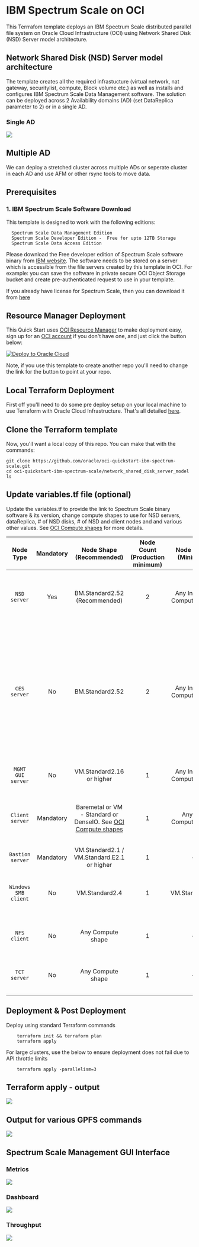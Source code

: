 # IBM Spectrum Scale on OCI
This Terrrafom template deploys an IBM Spectrum Scale distributed parallel file system on Oracle Cloud Infrastructure (OCI) using Network Shared Disk (NSD) Server model architecture.


## Network Shared Disk (NSD) Server model architecture
The template creates all the required infrastucture (virtual network, nat gateway, securitylist, compute, Block volume etc.) as well as installs and configures IBM Spectrum Scale Data Management software.  The solution can be deployed across 2 Availability domains (AD) (set DataReplica parameter to 2) or in a single AD. 

### Single AD 
![](../images/network_shared_disk_server_model/01b-single-AD-architecture.png)

## Multiple AD
We can deploy a stretched cluster across multiple ADs or seperate cluster in each AD and use AFM or other rsync tools to move data.  




## Prerequisites

### 1. IBM Spectrum Scale Software Download  
This template is designed to work with the following editions: 

      Spectrum Scale Data Management Edition
      Spectrum Scale Developer Edition -  Free for upto 12TB Storage 
      Spectrum Scale Data Access Edition


Please download the Free developer edition of Spectrum Scale software binary from [IBM website](https://www.ibm.com/sg-en/marketplace/scale-out-file-and-object-storage/purchase).  The software needs to be stored on a server which is accessible from the file servers created by this template in OCI.  For example: you can save the software in private secure OCI Object Storage bucket and create pre-authenticated request to use in your template.

If you already have license for Spectrum Scale,  then you can download it from [here](https://www.ibm.com/support/fixcentral/swg/selectFixes?parent=Software%20defined%20storage&product=ibm/StorageSoftware/IBM+Spectrum+Scale&release=All&platform=Linux+64-bit,x86_64&function=all)


## Resource Manager Deployment
This Quick Start uses [OCI Resource Manager](https://docs.cloud.oracle.com/iaas/Content/ResourceManager/Concepts/resourcemanager.htm) to make deployment easy, sign up for an [OCI account](https://cloud.oracle.com/en_US/tryit) if you don't have one, and just click the button below:

[![Deploy to Oracle Cloud](https://oci-resourcemanager-plugin.plugins.oci.oraclecloud.com/latest/deploy-to-oracle-cloud.svg)](https://console.us-ashburn-1.oraclecloud.com/resourcemanager/stacks/create?region=home&zipUrl=https://github.com/oracle-quickstart/oci-ibm-spectrum-scale/raw/master/network_shared_disk_server_model_v1.zip) 

Note, if you use this template to create another repo you'll need to change the link for the button to point at your repo.


## Local Terraform Deployment
First off you'll need to do some pre deploy setup on your local machine to use Terraform with Oracle Cloud Infrastructure.  That's all detailed [here](https://github.com/oracle/oci-quickstart-prerequisites).


## Clone the Terraform template
Now, you'll want a local copy of this repo.  You can make that with the commands:

    git clone https://github.com/oracle/oci-quickstart-ibm-spectrum-scale.git
    cd oci-quickstart-ibm-spectrum-scale/network_shared_disk_server_model
    ls



## Update variables.tf file (optional)
Update the variables.tf to provide the link to Spectrum Scale binary software & its version, change compute shapes to use for NSD servers, dataReplica, # of NSD disks, # of NSD and client nodes and and various other values.  See [OCI Compute shapes](https://docs.cloud.oracle.com/en-us/iaas/Content/Compute/References/computeshapes.htm) for more details. 

| Node Type | Mandatory | Node Shape (Recommended) | Node Count (Production minimum) | Node Shape (Minimum) | Node Count (Minimum) | Comments |
| :---: | :---: | :---: | :---: | :---: | :---: | :---: |
| `NSD server` | Yes | BM.Standard2.52 (Recommended) | 2 | Any Intel OCI Compute shape | 2 | Intel only. Bare metal nodes with 2 physical NIC's are recommended for Production. |
| `CES server` | No | BM.Standard2.52 | 2 | Any Intel OCI Compute shape | 0 | Intel Only.  Use 1 for testing, 2 for prod, but this node is optional. Bare metal nodes with 2 physical NIC's recommended for Production. Use only if access via NFS, SMB, Object access and Transparent Cloud Tiering is required |
| `MGMT GUI server` | No | VM.Standard2.16 or higher | 1 | Any Intel OCI Compute shape | 0 | Intel Only. Add 2, if you want HA for mgmt GUI node |
| `Client server` | Mandatory | Baremetal or VM - Standard or DenseIO. See [OCI Compute shapes](https://docs.cloud.oracle.com/en-us/iaas/Content/Compute/References/computeshapes.htm) | 1 | Any OCI Compute shape | 1 | Throughput received will depend on shape selected. You can have many clients |
| `Bastion server` | Mandatory | VM.Standard2.1 / VM.Standard.E2.1 or higher | 1 | - | 1 | Required |
| `Windows SMB client` | No | VM.Standard2.4 | 1 | VM.Standard2.4 | 0 | You can create a node using the Template,  but by default, its not created. (Optional) |
| `NFS client` | No | Any Compute shape | 1 | - | 0 | For testing, you can use Bastion node as your NFS client |
| `TCT server` | No | Any Compute shape | 1 | - | 0 | Reach out to OCI HPC team or your account representative. |




## Deployment & Post Deployment

Deploy using standard Terraform commands

        terraform init && terraform plan
        terraform apply
        
For large clusters, use the below to ensure deployment does not fail due to API throttle limits

        terraform apply -parallelism=3



## Terraform apply - output 

![](../images/network_shared_disk_server_model/02-tf-apply.png)

## Output for various GPFS commands

![](../images/network_shared_disk_server_model/03-mm-commands.png)

## Spectrum Scale Management GUI Interface

### Metrics
![](../images/network_shared_disk_server_model/04-gui-charts.png)

### Dashboard
![](../images/network_shared_disk_server_model/05-gui-dashboard.png)

### Throughput
![](../images/network_shared_disk_server_model/06-gui-throughput.png)


